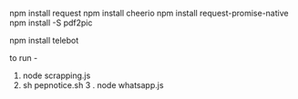 npm install request
npm install cheerio 
npm install request-promise-native
npm install -S pdf2pic

npm install telebot


to run - 
1. node scrapping.js
2. sh pepnotice.sh 
3 . node whatsapp.js



